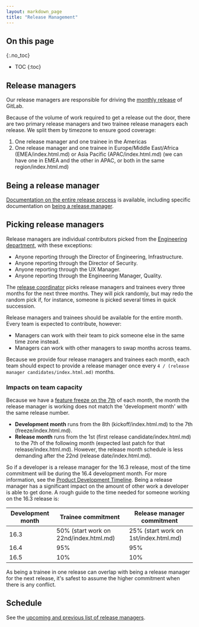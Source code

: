 ```yaml
---
layout: markdown_page
title: "Release Management"
---
```


## On this page
{:.no_toc}

- TOC
{:toc}

## Release managers

Our release managers are responsible for driving the [monthly release] of GitLab.

Because of the volume of work required to get a release out the door, there are
two primary release managers and two trainee release managers each release. We
split them by timezone to ensure good coverage:

1. One release manager and one trainee in the Americas
2. One release manager and one trainee in Europe/Middle East/Africa (EMEA/index.html.md) or
   Asia Pacific (APAC/index.html.md) (we can have one in EMEA and the other in APAC, or both
   in the same region/index.html.md)

## Being a release manager

[Documentation on the entire release process] is available, including specific
documentation on [being a release manager].

## Picking release managers

Release managers are individual contributors picked from the [Engineering
department], with these exceptions:

* Anyone reporting through the Director of Engineering, Infrastructure.
* Anyone reporting through the Director of Security.
* Anyone reporting through the UX Manager.
* Anyone reporting through the Engineering Manager, Quality.

The [release coordinator] picks release managers and trainees every three months
for the next three months. They will pick randomly, but may redo the random pick
if, for instance, someone is picked several times in quick succession.

Release managers and trainees should be available for the entire month. Every
team is expected to contribute, however:

* Managers can work with their team to pick someone else in the same time zone
  instead.
* Managers can work with other managers to swap months across teams.

Because we provide four release managers and trainees each month, each team
should expect to provide a release manager once every `4 / (release manager
candidates/index.html.md)` months.

### Impacts on team capacity

Because we have a [feature freeze on the 7th] of each month, the month the
release manager is working does not match the 'development month' with the same
release number.

* **Development month** runs from the 8th (kickoff/index.html.md) to the 7th (freeze/index.html.md).
* **Release month** runs from the 1st (first release candidate/index.html.md) to the 7th of
  the following month (expected last patch for that release/index.html.md). However, the
  release month schedule is less demanding after the 22nd (release date/index.html.md).

So if a developer is a release manager for the 16.3 release, most of the time
commitment will be during the 16.4 development month. For more information, see
the [Product Development Timeline]. Being a release manager has a significant
impact on the amount of other work a developer is able to get done. A rough
guide to the time needed for someone working on the 16.3 release is:

| Development month | Trainee commitment | Release manager commitment |
| --- | --- | --- |
| 16.3 | 50% (start work on 22nd/index.html.md) | 25% (start work on 1st/index.html.md) |
| 16.4 | 95% | 95% |
| 16.5 | 10% | 10% |

As being a trainee in one release can overlap with being a release manager for
the next release, it's safest to assume the higher commitment when there is any
conflict.

## Schedule

See the [upcoming and previous list of release managers].

[monthly release]: /2015/12/07/why-we-shift-objectives-and-not-release-dates-at-gitlab/
[Documentation on the entire release process]: https://gitlab.com/gitlab-org/release/docs
[being a release manager]: https://gitlab.com/gitlab-org/release/docs/blob/master/quickstart/release-manager.md
[Engineering department]: https://github.com/isamu-isozaki/teamai_test/tree/master/engineering/
[release coordinator]: /job-families/engineering/developer/#release-coordination
[upcoming and previous list of release managers]: /release-managers/
[feature freeze on the 7th]: https://gitlab.com/gitlab-org/gitlab-ce/blob/master/PROCESS.md#feature-freeze-on-the-7th-for-the-release-on-the-22nd
[Product Development Timeline]: https://github.com/isamu-isozaki/teamai_test/tree/master/engineering/workflow/#product-development-timeline
